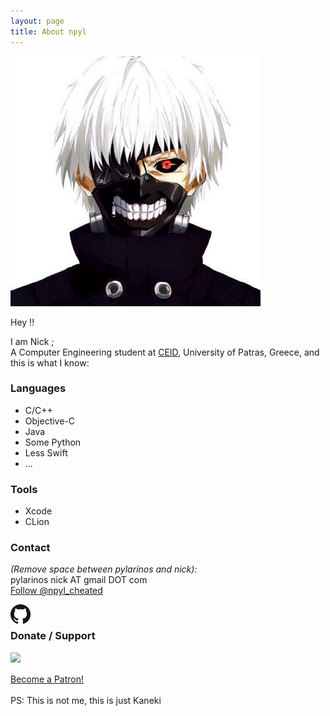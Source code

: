 ```yaml
---
layout: page
title: About npyl
---
```


<a href="https://en.wikipedia.org/wiki/Tokyo_Ghoul"><img src="img/kaneki.jpeg" alt="me" style="width:400px;height:400px;"></a>

Hey !!<br>

I am Nick ;<br>
A Computer Engineering student at <a href="https://www.ceid.upatras.gr/">CEID</a>, University of Patras, Greece,
and this is what I know:

### Languages
- C/C++
- Objective-C
- Java
- Some Python
- Less Swift
- ...

### Tools
- Xcode
- CLion

### Contact

<i>(Remove space between pylarinos and nick):</i><br>
pylarinos nick AT gmail DOT com<br>
<a href="https://twitter.com/npyl_cheated?ref_src=twsrc%5Etfw" class="twitter-follow-button" data-show-count="false">Follow @npyl_cheated</a><br>
<script async src="https://platform.twitter.com/widgets.js" charset="utf-8"></script>
<a href="https://github.com/npyl"><img src="img/GitHub-Mark-32px.png" align="left"></a><br>

### Donate / Support

<a href="https://www.paypal.com/cgi-bin/webscr?cmd=_s-xclick&hosted_button_id=NSV636CUWX754"><img src="https://www.paypalobjects.com/en_US/i/btn/btn_donateCC_LG.gif" align="left"></a>

<br>
<br>
<a href="https://www.patreon.com/bePatron?u=11783784" data-patreon-widget-type="become-patron-button">Become a Patron!</a><script async src="https://c6.patreon.com/becomePatronButton.bundle.js"></script>

<br>
<br>
<a>PS: This is not me, this is just Kaneki</a>

<br>
<br>
